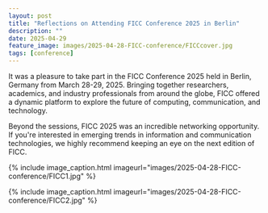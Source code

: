 ```yaml
---
layout: post
title: "Reflections on Attending FICC Conference 2025 in Berlin"
description: ""
date: 2025-04-29
feature_image: images/2025-04-28-FICC-conference/FICCcover.jpg
tags: [conference]
---
```

It was a pleasure to take part in the FICC Conference 2025 held in Berlin, Germany from March 28-29, 2025. Bringing together researchers, academics, and industry professionals from around the globe, FICC offered a dynamic platform to explore the future of computing, communication, and technology.

<!--more-->

Beyond the sessions, FICC 2025 was an incredible networking opportunity. 
If you're interested in emerging trends in information and communication technologies, we highly recommend keeping an eye on the next edition of FICC.

{% include image_caption.html imageurl="images/2025-04-28-FICC-conference/FICC1.jpg" %}

{% include image_caption.html imageurl="images/2025-04-28-FICC-conference/FICC2.jpg" %}